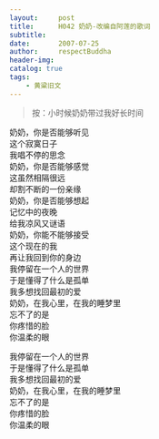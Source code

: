 ```yaml
---
layout:     post
title:      H042 奶奶-改编自阿莲的歌词
subtitle:   
date:       2007-07-25
author:     respectBuddha
header-img: 
catalog: true
tags:
    - 黄粱旧文
---
```


> 按：小时候奶奶带过我好长时间

奶奶，你是否能够听见  
这个寂寞日子  
我唱不停的思念  
奶奶，你是否能够感觉  
这虽然相隔很远  
却割不断的一份亲缘  
奶奶，你是否能够想起  
记忆中的夜晚  
给我凉风又谜语  
奶奶，你能不能够接受  
这个现在的我  
再让我回到你的身边  
我停留在一个人的世界  
于是懂得了什么是孤单  
我多想找回最初的爱  
奶奶，在我心里，在我的睡梦里  
忘不了的是  
你疼惜的脸  
你温柔的眼  

我停留在一个人的世界  
于是懂得了什么是孤单  
我多想找回最初的爱  
奶奶，在我心里，在我的睡梦里  
忘不了的是  
你疼惜的脸  
你温柔的眼  